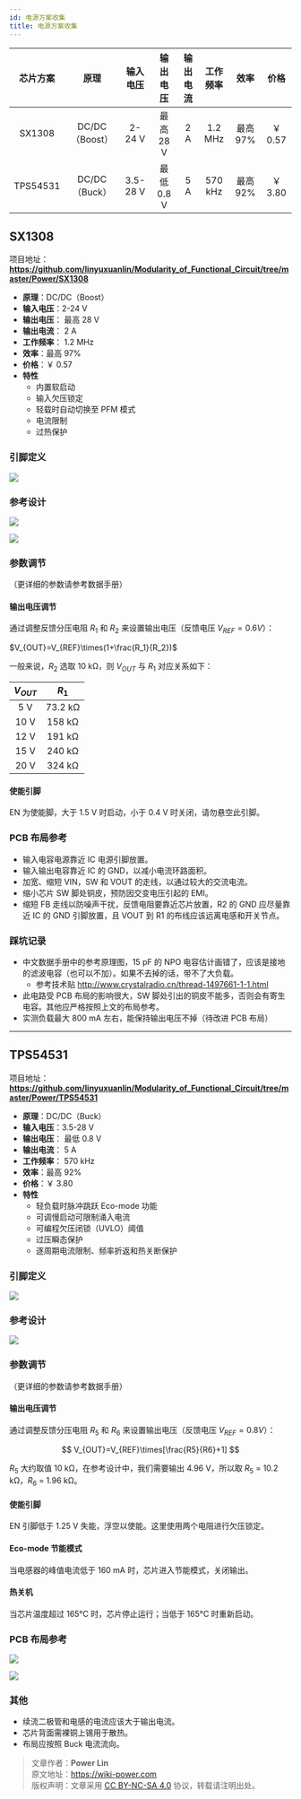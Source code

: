 ```yaml
---
id: 电源方案收集
title: 电源方案收集
---
```


| 芯片方案 |      原理      | 输入电压 |  输出电压  | 输出电流 | 工作频率 |   效率   |  价格   |
| :------: | :------------: | :------: | :--------: | :------: | :------: | :------: | :-----: |
|  SX1308  | DC/DC（Boost） |  2-24 V  | 最高 28 V  |   2 A    | 1.2 MHz  | 最高 97% | ￥ 0.57 |
| TPS54531 | DC/DC（Buck）  | 3.5-28 V | 最低 0.8 V |   5 A    | 570 kHz  | 最高 92% | ￥ 3.80 |

## SX1308

项目地址：**<https://github.com/linyuxuanlin/Modularity_of_Functional_Circuit/tree/master/Power/SX1308>**

- **原理**：DC/DC（Boost）
- **输入电压**：2-24 V
- **输出电压**： 最高 28 V
- **输出电流**： 2 A
- **工作频率**： 1.2 MHz
- **效率**：最高 97%
- **价格**：￥ 0.57
- **特性**
  - 内置软启动
  - 输入欠压锁定
  - 轻载时自动切换至 PFM 模式
  - 电流限制
  - 过热保护

### 引脚定义

![](https://wiki-media-1253965369.cos.ap-guangzhou.myqcloud.com/img/20210713154103.png)



### 参考设计

![](https://wiki-media-1253965369.cos.ap-guangzhou.myqcloud.com/img/20210711133836.png)

![](https://wiki-media-1253965369.cos.ap-guangzhou.myqcloud.com/img/20210715141625.png)

### 参数调节

（更详细的参数请参考数据手册）

#### 输出电压调节

通过调整反馈分压电阻 $R_1$ 和 $R_2$ 来设置输出电压（反馈电压 $V_{REF}=0.6 V$）：

$V_{OUT}=V_{REF}\times(1+\frac{R_1}{R_2})$

一般来说，$R_2$ 选取 10 kΩ，则 $V_{OUT}$ 与 $R_1$ 对应关系如下：

| $V_{OUT}$ |  $R_1$  |
| :-------: | :-----: |
|    5 V    | 73.2 kΩ |
|   10 V    | 158 kΩ  |
|   12 V    | 191 kΩ  |
|   15 V    | 240 kΩ  |
|   20 V    | 324 kΩ  |

#### 使能引脚

EN 为使能脚，大于 1.5 V 时启动，小于 0.4 V 时关闭，请勿悬空此引脚。

### PCB 布局参考

- 输入电容电源靠近 IC 电源引脚放置。
- 输入输出电容靠近 IC 的 GND，以减小电流环路面积。
- 加宽、缩短 VIN，SW 和 VOUT 的走线，以通过较大的交流电流。
- 缩小芯片 SW 脚处铜皮，预防因交变电压引起的 EMI。
- 缩短 FB 走线以防噪声干扰，反馈电阻要靠近芯片放置，R2 的 GND 应尽量靠近 IC 的 GND 引脚放置，且 VOUT 到 R1 的布线应该远离电感和开关节点。

### 踩坑记录

- 中文数据手册中的参考原理图，15 pF 的 NPO 电容估计画错了，应该是接地的滤波电容（也可以不加）。如果不去掉的话，带不了大负载。
  - 参考技术贴 <http://www.crystalradio.cn/thread-1497661-1-1.html>
- 此电路受 PCB 布局的影响很大，SW 脚处引出的铜皮不能多，否则会有寄生电容。其他应严格按照上文的布局参考。
- 实测负载最大 800 mA 左右，能保持输出电压不掉（待改进 PCB 布局）

---

## TPS54531

项目地址：**<https://github.com/linyuxuanlin/Modularity_of_Functional_Circuit/tree/master/Power/TPS54531>**

- **原理**：DC/DC（Buck）
- **输入电压**：3.5-28 V
- **输出电压**： 最低 0.8 V
- **输出电流**： 5 A
- **工作频率**： 570 kHz
- **效率**：最高 92%
- **价格**：￥ 3.80
- **特性**
  - 轻负载时脉冲跳跃 Eco-mode 功能
  - 可调慢启动可限制涌入电流
  - 可编程欠压闭锁（UVLO）阈值
  - 过压瞬态保护
  - 逐周期电流限制、频率折返和热关断保护

### 引脚定义

![](https://wiki-media-1253965369.cos.ap-guangzhou.myqcloud.com/img/20210713153815.png)

### 参考设计

![](https://wiki-media-1253965369.cos.ap-guangzhou.myqcloud.com/img/20210713173605.png)

### 参数调节

（更详细的参数请参考数据手册）

#### 输出电压调节

通过调整反馈分压电阻 $R_5$ 和 $R_6$ 来设置输出电压（反馈电压 $V_{REF}=0.8 V$）：

$$
V_{OUT}=V_{REF}\times[\frac{R5}{R6}+1]
$$

$R_5$ 大约取值 10 kΩ，在参考设计中，我们需要输出 4.96 V，所以取 $R_5$ = 10.2 kΩ，$R_6$ = 1.96 kΩ。

#### 使能引脚

EN 引脚低于 1.25 V 失能，浮空以使能。这里使用两个电阻进行欠压锁定。

#### Eco-mode 节能模式

当电感器的峰值电流低于 160 mA 时，芯片进入节能模式，关闭输出。

#### 热关机

当芯片温度超过 165°C 时，芯片停止运行；当低于 165°C 时重新启动。

### PCB 布局参考

![](https://wiki-media-1253965369.cos.ap-guangzhou.myqcloud.com/img/20210713161521.png)

![](https://wiki-media-1253965369.cos.ap-guangzhou.myqcloud.com/img/20210713162833.png)

### 其他

- 续流二极管和电感的电流应该大于输出电流。
- 芯片背面需裸铜上锡用于散热。
- 布局应按照 Buck 电流流向。

> 文章作者：**Power Lin**  
> 原文地址：<https://wiki-power.com>  
> 版权声明：文章采用 [CC BY-NC-SA 4.0](https://creativecommons.org/licenses/by/4.0/deed.zh) 协议，转载请注明出处。
